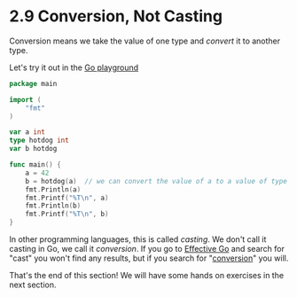 # 2.9 Conversion, Not Casting  

Conversion means we take the value of one type and _convert_ it to another type.  
  
Let's try it out in the [Go playground](https://play.golang.org/p/zMIh3Eur7K)  
```go
package main

import (
	"fmt"
)

var a int
type hotdog int
var b hotdog

func main() {
	a = 42
	b = hotdog(a)  // we can convert the value of a to a value of type hotdog
	fmt.Println(a)
	fmt.Printf("%T\n", a)
	fmt.Println(b)
	fmt.Printf("%T\n", b)
}
```
In other programming languages, this is called _casting_. We don't call it casting in Go, we call it _conversion_. If you go to [Effective Go](https://golang.org/doc/effective_go.html) and search for "cast" you won't find any results, but if you search for "[conversion](https://golang.org/doc/effective_go.html#conversions)" you will.  
  
That's the end of this section! We will have some hands on exercises in the next section.  

